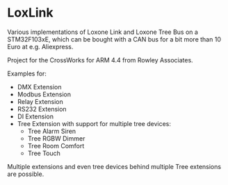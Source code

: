 # LoxLink

Various implementations of Loxone Link and Loxone Tree Bus on a STM32F103xE, which can be bought with a CAN bus for a bit more than 10 Euro at e.g. Aliexpress.

Project for the CrossWorks for ARM 4.4 from Rowley Associates.

Examples for:
- DMX Extension
- Modbus Extension
- Relay Extension
- RS232 Extension
- DI Extension
- Tree Extension with support for multiple tree devices:
  - Tree Alarm Siren
  - Tree RGBW Dimmer
  - Tree Room Comfort
  - Tree Touch

Multiple extensions and even tree devices behind multiple Tree extensions are possible.
